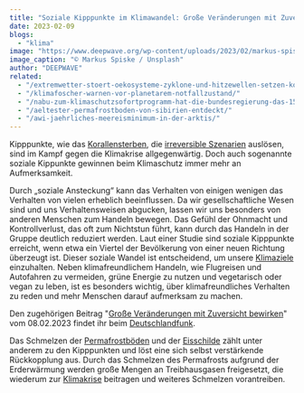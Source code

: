 ```yaml
---
title: "Soziale Kipppunkte im Klimawandel: Große Veränderungen mit Zuversicht bewirken"
date: 2023-02-09
blogs: 
  - "klima"
image: "https://www.deepwave.org/wp-content/uploads/2023/02/markus-spiske-1AaRGN_vyq0-unsplash-scaled.jpg"
image_caption: "© Markus Spiske / Unsplash"
author: "DEEPWAVE"
related: 
  - "/extremwetter-stoert-oekosysteme-zyklone-und-hitzewellen-setzen-korallen-zu/"
  - "/klimafoscher-warnen-vor-planetarem-notfallzustand/"
  - "/nabu-zum-klimaschutzsofortprogramm-hat-die-bundesregierung-das-15-grad-limit-aufgegeben/"
  - "/aeltester-permafrostboden-von-sibirien-entdeckt/"
  - "/awi-jaehrliches-meereisminimum-in-der-arktis/"
---
```


Kipppunkte, wie das [Korallensterben](https://www.deepwave.org/extremwetter-stoert-oekosysteme-zyklone-und-hitzewellen-setzen-korallen-zu/), die [irreversible Szenarien](https://www.deepwave.org/klimafoscher-warnen-vor-planetarem-notfallzustand/) auslösen, sind im Kampf gegen die Klimakrise allgegenwärtig. Doch auch sogenannte soziale Kippunkte gewinnen beim Klimaschutz immer mehr an Aufmerksamkeit.

Durch „soziale Ansteckung“ kann das Verhalten von einigen wenigen das Verhalten von vielen erheblich beeinflussen. Da wir gesellschaftliche Wesen sind und uns Verhaltensweisen abgucken, lassen wir uns besonders von anderen Menschen zum Handeln bewegen. Das Gefühl der Ohnmacht und Kontrollverlust, das oft zum Nichtstun führt, kann durch das Handeln in der Gruppe deutlich reduziert werden. Laut einer Studie sind soziale Kipppunkte erreicht, wenn etwa ein Viertel der Bevölkerung von einer neuen Richtung überzeugt ist. Dieser soziale Wandel ist entscheidend, um unsere [Klimaziele](https://www.deepwave.org/nabu-zum-klimaschutzsofortprogramm-hat-die-bundesregierung-das-15-grad-limit-aufgegeben/) einzuhalten. Neben klimafreundlichem Handeln, wie Flugreisen und Autofahren zu vermeiden, grüne Energie zu nutzen und vegetarisch oder vegan zu leben, ist es besonders wichtig, über klimafreundliches Verhalten zu reden und mehr Menschen darauf aufmerksam zu machen.

Den zugehörigen Beitrag "[Große Veränderungen mit Zuversicht bewirken](https://www.deutschlandfunk.de/soziale-kipppunkte-klimawandel-100.html#Einzelne)" vom 08.02.2023 findet ihr beim [Deutschlandfunk](https://www.deutschlandfunk.de/).

Das Schmelzen der [Permafrostböden](https://www.deepwave.org/aeltester-permafrostboden-von-sibirien-entdeckt/) und der [Eisschilde](https://www.deepwave.org/awi-jaehrliches-meereisminimum-in-der-arktis/) zählt unter anderem zu den Kipppunkten und löst eine sich selbst verstärkende Rückkopplung aus. Durch das Schmelzen des Permafrosts aufgrund der Erderwärmung werden große Mengen an Treibhausgasen freigesetzt, die wiederum zur [Klimakrise](https://www.deepwave.org/die-ozeane/klimawandel/) beitragen und weiteres Schmelzen vorantreiben.
